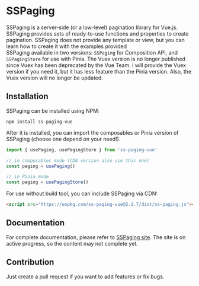# SSPaging
SSPaging is a server-side (or a low-level) pagination library for Vue.js. SSPaging provides sets of ready-to-use functions and properties to create pagination. SSPaging does not provide any template or view, but you can learn how to create it with the examples provided<br/>
SSPaging available in two versions: `SSPaging` for Composition API, and `SSPagingStore` for use with Pinia. The Vuex version is no longer published since Vuex has been deprecated by the Vue Team. I will provide the Vuex version if you need it, but it has less feature than the Pinia version. Also, the Vuex version will no longer be updated.

## Installation
SSPaging can be installed using NPM:
```
npm install ss-paging-vue
```
After it is installed, you can import the composables or Pinia version of SSPaging (choose one depend on your need!).
```javascript
import { usePaging, usePagingStore } from 'ss-paging-vue'

// in composables mode (CDN version also use this one)
const paging = usePaging()

// in Pinia mode
const paging = usePagingStore()
```
For use without build tool, you can include SSPaging via CDN:
```html
<script src="https://unpkg.com/ss-paging-vue@2.2.7/dist/ss-paging.js"></script>
```
## Documentation
For complete documentation, please refer to [SSPaging site](https://lib.actudent.com/ss-paging/). The site is on active progress, so the content may not complete yet.

## Contribution
Just create a pull request if you want to add features or fix bugs.

